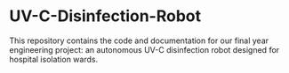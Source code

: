 # UV-C-Disinfection-Robot
This repository contains the code and documentation for our final year engineering project: an autonomous UV-C disinfection robot designed for hospital isolation wards. 
